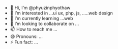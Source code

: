 - 👋 Hi, I’m @phyuzinphyothaw
- 👀 I’m interested in ...ui ux, php, js, .....web design
- 🌱 I’m currently learning ...web 
- 💞️ I’m looking to collaborate on ...
- 📫 How to reach me ...
- 😄 Pronouns: ...
- ⚡ Fun fact: ...

<!---
phyuzinphyothaw/phyuzinphyothaw is a ✨ special ✨ repository because its `README.md` (this file) appears on your GitHub profile.
You can click the Preview link to take a look at your changes.
--->
